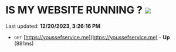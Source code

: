 # IS MY WEBSITE RUNNING ? [![](https://img.shields.io/static/v1?label=Sponsor&message=%E2%9D%A4&logo=GitHub&color=%23fe8e86)](https://github.com/sponsors/<username>)

Last updated: **12/20/2023, 3:26:16 PM**

- `GET` [https://youssefservice.me](https://youssefservice.me) - **Up** (881ms)
